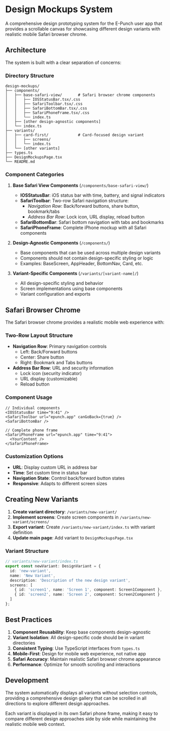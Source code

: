 # Design Mockups System

A comprehensive design prototyping system for the E-Punch user app that provides a scrollable canvas for showcasing different design variants with realistic mobile Safari browser chrome.

## Architecture

The system is built with a clear separation of concerns:

### Directory Structure
```
design-mockups/
├── components/
│   ├── base-safari-view/       # Safari browser chrome components
│   │   ├── IOSStatusBar.tsx/.css
│   │   ├── SafariToolbar.tsx/.css
│   │   ├── SafariBottomBar.tsx/.css
│   │   ├── SafariPhoneFrame.tsx/.css
│   │   └── index.ts
│   ├── [other design-agnostic components]
│   └── index.ts
├── variants/
│   ├── card-first/             # Card-focused design variant
│   │   ├── screens/
│   │   └── index.ts
│   └── [other variants]
├── types.ts
├── DesignMockupsPage.tsx
└── README.md
```

### Component Categories

1. **Base Safari View Components** (`/components/base-safari-view/`)
   - **IOSStatusBar**: iOS status bar with time, battery, and signal indicators
   - **SafariToolbar**: Two-row Safari navigation structure:
     - *Navigation Row*: Back/forward buttons, share button, bookmark/tabs
     - *Address Bar Row*: Lock icon, URL display, reload button
   - **SafariBottomBar**: Safari bottom navigation with tabs and bookmarks
   - **SafariPhoneFrame**: Complete iPhone mockup with all Safari components

2. **Design-Agnostic Components** (`/components/`)
   - Base components that can be used across multiple design variants
   - Components should not contain design-specific styling or logic
   - Examples: BaseScreen, AppHeader, BottomNav, Card, etc.

3. **Variant-Specific Components** (`/variants/[variant-name]/`)
   - All design-specific styling and behavior
   - Screen implementations using base components
   - Variant configuration and exports

## Safari Browser Chrome

The Safari browser chrome provides a realistic mobile web experience with:

### Two-Row Layout Structure
- **Navigation Row**: Primary navigation controls
  - Left: Back/Forward buttons
  - Center: Share button
  - Right: Bookmark and Tabs buttons
- **Address Bar Row**: URL and security information
  - Lock icon (security indicator)
  - URL display (customizable)
  - Reload button

### Component Usage
```tsx
// Individual components
<IOSStatusBar time="9:41" />
<SafariToolbar url="epunch.app" canGoBack={true} />
<SafariBottomBar />

// Complete phone frame
<SafariPhoneFrame url="epunch.app" time="9:41">
  <YourContent />
</SafariPhoneFrame>
```

### Customization Options
- **URL**: Display custom URL in address bar
- **Time**: Set custom time in status bar
- **Navigation State**: Control back/forward button states
- **Responsive**: Adapts to different screen sizes

## Creating New Variants

1. **Create variant directory**: `/variants/new-variant/`
2. **Implement screens**: Create screen components in `/variants/new-variant/screens/`
3. **Export variant**: Create `/variants/new-variant/index.ts` with variant definition
4. **Update main page**: Add variant to `DesignMockupsPage.tsx`

### Variant Structure
```typescript
// variants/new-variant/index.ts
export const newVariant: DesignVariant = {
  id: 'new-variant',
  name: 'New Variant',
  description: 'Description of the new design variant',
  screens: [
    { id: 'screen1', name: 'Screen 1', component: Screen1Component },
    { id: 'screen2', name: 'Screen 2', component: Screen2Component }
  ]
};
```

## Best Practices

1. **Component Reusability**: Keep base components design-agnostic
2. **Variant Isolation**: All design-specific code should be in variant directories
3. **Consistent Typing**: Use TypeScript interfaces from `types.ts`
4. **Mobile-First**: Design for mobile web experience, not native app
5. **Safari Accuracy**: Maintain realistic Safari browser chrome appearance
6. **Performance**: Optimize for smooth scrolling and interactions

## Development

The system automatically displays all variants without selection controls, providing a comprehensive design gallery that can be scrolled in all directions to explore different design approaches.

Each variant is displayed in its own Safari phone frame, making it easy to compare different design approaches side by side while maintaining the realistic mobile web context.
